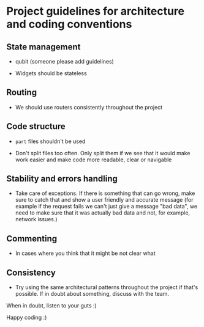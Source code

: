 # Project guidelines for architecture and coding conventions

## State management

* qubit (someone please add guidelines)

* Widgets should be stateless

## Routing

* We should use routers consistently throughout the project

## Code structure

* `part` files shouldn't be used

* Don't split files too often. Only split them if we see that it would make work easier and 
  make code more readable, clear or navigable

## Stability and errors handling

* Take care of exceptions. If there is something that can go wrong, make sure to catch that and
show a user friendly and accurate message (for example if the request fails we can't just give a message "bad data", 
  we need to make sure that it was actually bad data and not, for example, network issues.)
  
## Commenting

* In cases where you think that it might be not clear what 

## Consistency

* Try using the same architectural patterns throughout the project if that's possible. If in doubt about something, discuss with the team.


When in doubt, listen to your guts :) 

Happy coding :) 